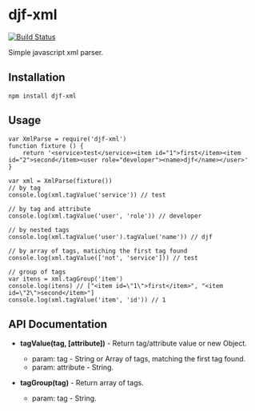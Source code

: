 djf-xml
========

[![Build Status](https://travis-ci.org/djalmaoliveira/djf-xml.svg?branch=master)](https://travis-ci.org/djalmaoliveira/djf-xml)

Simple javascript xml parser.


Installation
------------
    npm install djf-xml


Usage
-----
    var XmlParse = require('djf-xml')
    function fixture () {
        return '<service>test</service><item id="1">first</item><item id="2">second</item><user role="developer"><name>djf</name></user>'
    }

    var xml = XmlParse(fixture())
    // by tag
    console.log(xml.tagValue('service')) // test

    // by tag and attribute
    console.log(xml.tagValue('user', 'role')) // developer

    // by nested tags
    console.log(xml.tagValue('user').tagValue('name')) // djf

    // by array of tags, matiching the first tag found
    console.log(xml.tagValue(['not', 'service'])) // test

    // group of tags
    var itens = xml.tagGroup('item')
    console.log(itens) // ["<item id=\"1\">first</item>", "<item id=\"2\">second</item>"]
    console.log(xml.tagValue('item', 'id')) // 1


API Documentation
-----------------

* __tagValue(tag, [attribute])__ - Return tag/attribute value or new Object.
    * param: tag - String or Array of tags, matching the first tag found.
    * param: attribute - String.

* __tagGroup(tag)__ - Return array of tags.
    * param: tag - String.
